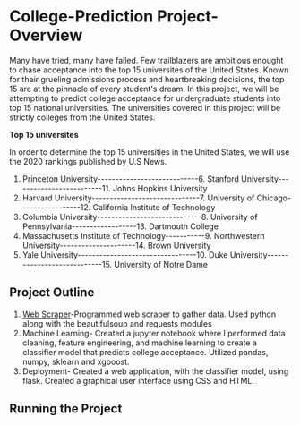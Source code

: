 # College-Prediction Project- Overview
Many have tried, many have failed. Few trailblazers are ambitious enought to chase acceptance into the top 15 universites of the United States. Known for their grueling admissions process and heartbreaking decisions, the top 15 are at the pinnacle of every student's dream. 
In this project, we will be attempting to predict college acceptance for undergraduate students into top 15 national universities. The universities covered in this project will be strictly colleges from the United States.

**Top 15 universites**

In order to determine the top 15 universities in the United States, we will use the 2020 rankings published by U.S News.
1. Princeton University----------------------------6. Stanford University-------------------------11. Johns Hopkins University
2. Harvard University------------------------------7. University of Chicago-----------------12. California Institute of Technology
3. Columbia University-----------------------------8. University of Pennsylvania------------------13. Dartmouth College 
4. Massachusetts Institute of Technology-----------9. Northwestern University---------------------14. Brown University 
5. Yale University---------------------------------10. Duke University----------------------------15. University of Notre Dame

## Project Outline
1. [Web Scraper](web_scraper.py)-Programmed web scraper to gather data. Used python along with the beautifulsoup and requests modules
2. Machine Learning- Created a jupyter notebook where I performed data cleaning, feature engineering, and machine learning to create a classifier model that predicts college acceptance. Utilized pandas, numpy, sklearn and xgboost.
3. Deployment- Created a web application, with the classifier model, using flask. Created a graphical user interface using CSS and HTML. 

## Running the Project
